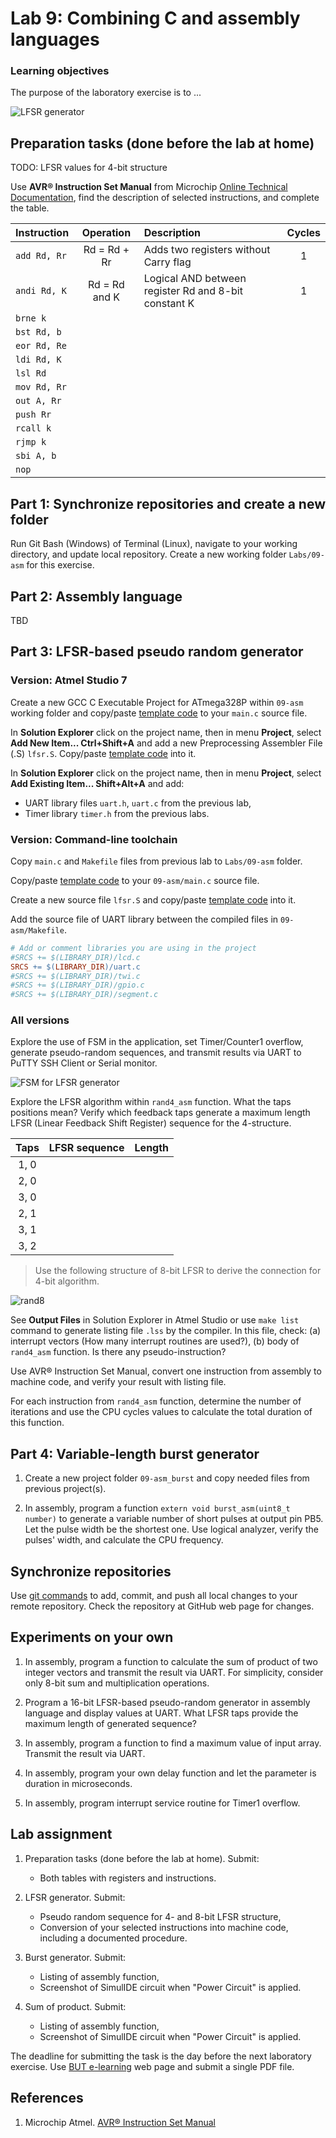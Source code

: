 # Lab 9: Combining C and assembly languages

### Learning objectives

The purpose of the laboratory exercise is to ...

![LFSR generator](Images/arduino_uno_lfsr.jpg)


## Preparation tasks (done before the lab at home)

TODO: LFSR values for 4-bit structure







Use **AVR® Instruction Set Manual** from Microchip [Online Technical Documentation](https://onlinedocs.microchip.com/), find the description of selected instructions, and complete the table.

   | **Instruction** | **Operation** | **Description** | **Cycles** |
   | :-- | :-: | :-- | :-: |
   | `add Rd, Rr` | Rd = Rd + Rr | Adds two registers without Carry flag | 1 |
   | `andi Rd, K` | Rd = Rd and K | Logical AND between register Rd and 8-bit constant K | 1 |
   | `brne k` |  |  |  |
   | `bst Rd, b` |  |  |  |
   | `eor Rd, Re` |  |  |  |
   | `ldi Rd, K` |  |  |  |
   | `lsl Rd` |  |  |  |
   | `mov Rd, Rr` |  |  |  |
   | `out A, Rr` |  |  |  |
   | `push Rr` |  |  |  |
   | `rcall k` |  |  |  |
   | `rjmp k` |  |  |  |
   | `sbi A, b` |  |  |  |
   | `nop` |  |  |  |


## Part 1: Synchronize repositories and create a new folder

Run Git Bash (Windows) of Terminal (Linux), navigate to your working directory, and update local repository. Create a new working folder `Labs/09-asm` for this exercise.


## Part 2: Assembly language

TBD


## Part 3: LFSR-based pseudo random generator

### Version: Atmel Studio 7

Create a new GCC C Executable Project for ATmega328P within `09-asm` working folder and copy/paste [template code](main.c) to your `main.c` source file.

In **Solution Explorer** click on the project name, then in menu **Project**, select **Add New Item... Ctrl+Shift+A** and add a new Preprocessing Assembler File (.S) `lfsr.S`. Copy/paste [template code](lfsr.S) into it.

In **Solution Explorer** click on the project name, then in menu **Project**, select **Add Existing Item... Shift+Alt+A** and add:
   * UART library files `uart.h`, `uart.c` from the previous lab,
   * Timer library `timer.h` from the previous labs.


### Version: Command-line toolchain

Copy `main.c` and `Makefile` files from previous lab to `Labs/09-asm` folder.

Copy/paste [template code](main.c) to your `09-asm/main.c` source file.

Create a new source file `lfsr.S` and copy/paste [template code](lfsr.S) into it.

Add the source file of UART library between the compiled files in `09-asm/Makefile`.

```Makefile
# Add or comment libraries you are using in the project
#SRCS += $(LIBRARY_DIR)/lcd.c
SRCS += $(LIBRARY_DIR)/uart.c
#SRCS += $(LIBRARY_DIR)/twi.c
#SRCS += $(LIBRARY_DIR)/gpio.c
#SRCS += $(LIBRARY_DIR)/segment.c
```


### All versions

Explore the use of FSM in the application, set Timer/Counter1 overflow, generate pseudo-random sequences, and transmit results via UART to PuTTY SSH Client or Serial monitor.

   ![FSM for LFSR generator](Images/fsm_lfsr_asm.png)

Explore the LFSR algorithm within `rand4_asm` function. What the taps positions mean? Verify which feedback taps generate a maximum length LFSR (Linear Feedback Shift Register) sequence for the 4-structure.

   | **Taps** | **LFSR sequence** | **Length** |
   | :-: | :-- | :-: |
   | 1, 0 |  |  |
   | 2, 0 |  |  |
   | 3, 0 |  |  |
   | 2, 1 |  |  |
   | 3, 1 |  |  |
   | 3, 2 |  |  |

   > Use the following structure of 8-bit LFSR to derive the connection for 4-bit algorithm.
   >
   ![rand8](Images/lfsr.png "8-bit LFSR")

See **Output Files** in Solution Explorer in Atmel Studio or use `make list` command to generate listing file `.lss` by the compiler. In this file, check: (a) interrupt vectors (How many interrupt routines are used?), (b) body of `rand4_asm` function. Is there any pseudo-instruction?

Use AVR® Instruction Set Manual, convert one instruction from assembly to machine code, and verify your result with listing file.

For each instruction from `rand4_asm` function, determine the number of iterations and use the CPU cycles values to calculate the total duration of this function.








## Part 4: Variable-length burst generator

1. Create a new project folder `09-asm_burst` and copy needed files from previous project(s).

2. In assembly, program a function `extern void burst_asm(uint8_t number)` to generate a variable number of short pulses at output pin PB5. Let the pulse width be the shortest one. Use logical analyzer, verify the pulses' width, and calculate the CPU frequency.




## Synchronize repositories

Use [git commands](https://github.com/tomas-fryza/Digital-electronics-2/wiki/Git-useful-commands) to add, commit, and push all local changes to your remote repository. Check the repository at GitHub web page for changes.


## Experiments on your own

1. In assembly, program a function to calculate the sum of product of two integer vectors and transmit the result via UART. For simplicity, consider only 8-bit sum and multiplication operations.

2. Program a 16-bit LFSR-based pseudo-random generator in assembly language and display values at UART. What LFSR taps provide the maximum length of generated sequence? 

4. In assembly, program a function to find a maximum value of input array. Transmit the result via UART.

4. In assembly, program your own delay function and let the parameter is duration in microseconds.

6. In assembly, program interrupt service routine for Timer1 overflow.


## Lab assignment

1. Preparation tasks (done before the lab at home). Submit:
   * Both tables with registers and instructions.

2. LFSR generator. Submit:
   * Pseudo random sequence for 4- and 8-bit LFSR structure,
   * Conversion of your selected instructions into machine code, including a documented procedure.

3. Burst generator. Submit:
   * Listing of assembly function,
   * Screenshot of SimulIDE circuit when "Power Circuit" is applied.

4. Sum of product. Submit:
   * Listing of assembly function,
   * Screenshot of SimulIDE circuit when "Power Circuit" is applied.

The deadline for submitting the task is the day before the next laboratory exercise. Use [BUT e-learning](https://moodle.vutbr.cz/) web page and submit a single PDF file.


## References

1. Microchip Atmel. [AVR® Instruction Set Manual](https://onlinedocs.microchip.com/)
